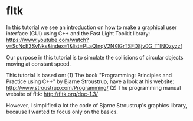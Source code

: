 # fltk

In this tutorial we see an introduction on how to make a graphical user interface (GUI) using C++ and the Fast Light Toolkit library:
https://www.youtube.com/watch?v=ScNcE3SvNks&index=1&list=PLaQInqV2NKlGrTSFD8jv0G_T1lNQzyzzf

Our purpose in this tutorial is to simulate the collisions of circular objects moving at constant speed.

This tutorial is based on:
(1) The book "Programming: Principles and Practice using C++" by Bjarne Stroustrup, have a look at his website: http://www.stroustrup.com/Programming/
(2) The programming manual website of fltk: http://fltk.org/doc-1.3/

However, I simplified a lot the code of Bjarne Stroustrup's graphics library, because I wanted to focus only on the basics.
